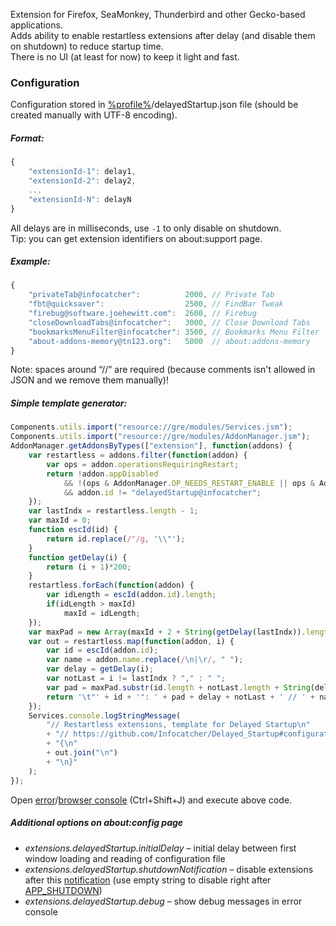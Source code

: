 Extension for Firefox, SeaMonkey, Thunderbird and other Gecko-based applications.
<br>Adds ability to enable restartless extensions after delay (and disable them on shutdown) to reduce startup time.
<br>There is no UI (at least for now) to keep it light and fast.

### Configuration
Configuration stored in <a href="https://support.mozilla.org/en-US/kb/profiles-where-firefox-stores-user-data">%profile%</a>/delayedStartup.json file (should be created manually with UTF-8 encoding).

##### Format:
```js
{
	"extensionId-1": delay1,
	"extensionId-2": delay2,
	...
	"extensionId-N": delayN
}
```
All delays are in milliseconds, use `-1` to only disable on shutdown.
<br>Tip: you can get extension identifiers on about:support page.
##### Example:
```js
{
	"privateTab@infocatcher":          2000, // Private Tab
	"fbt@quicksaver":                  2500, // FindBar Tweak
	"firebug@software.joehewitt.com":  2600, // Firebug
	"closeDownloadTabs@infocatcher":   3000, // Close Download Tabs
	"bookmarksMenuFilter@infocatcher": 3500, // Bookmarks Menu Filter
	"about-addons-memory@tn123.org":   5000  // about:addons-memory
}
```
Note: spaces around “//” are required (because comments isn't allowed in JSON and we remove them manually)!
##### Simple template generator:
```js
Components.utils.import("resource://gre/modules/Services.jsm");
Components.utils.import("resource://gre/modules/AddonManager.jsm");
AddonManager.getAddonsByTypes(["extension"], function(addons) {
	var restartless = addons.filter(function(addon) {
		var ops = addon.operationsRequiringRestart;
		return !addon.appDisabled
			&& !(ops & AddonManager.OP_NEEDS_RESTART_ENABLE || ops & AddonManager.OP_NEEDS_RESTART_DISABLE)
			&& addon.id != "delayedStartup@infocatcher";
	});
	var lastIndx = restartless.length - 1;
	var maxId = 0;
	function escId(id) {
		return id.replace(/"/g, '\\"');
	}
	function getDelay(i) {
		return (i + 1)*200;
	}
	restartless.forEach(function(addon) {
		var idLength = escId(addon.id).length;
		if(idLength > maxId)
			maxId = idLength;
	});
	var maxPad = new Array(maxId + 2 + String(getDelay(lastIndx)).length).join(" ");
	var out = restartless.map(function(addon, i) {
		var id = escId(addon.id);
		var name = addon.name.replace(/\n|\r/, " ");
		var delay = getDelay(i);
		var notLast = i != lastIndx ? "," : " ";
		var pad = maxPad.substr(id.length + notLast.length + String(delay).length);
		return '\t"' + id + '": ' + pad + delay + notLast + ' // ' + name;
	});
	Services.console.logStringMessage(
		"// Restartless extensions, template for Delayed Startup\n"
		+ "// https://github.com/Infocatcher/Delayed_Startup#configuration\n"
		+ "{\n"
		+ out.join("\n")
		+ "\n}"
	);
});
```
Open <a href="https://developer.mozilla.org/en-US/docs/Error_Console">error</a>/<a href="https://developer.mozilla.org/en-US/docs/Tools/Browser_Console">browser console</a> (Ctrl+Shift+J) and execute above code.
##### Additional options on about:config page
* <em>extensions.delayedStartup.initialDelay</em> – initial delay between first window loading and reading of configuration file
* <em>extensions.delayedStartup.shutdownNotification</em> – disable extensions after this <a href="https://developer.mozilla.org/en-US/docs/Observer_Notifications">notification</a> (use empty string to disable right after <a href="https://developer.mozilla.org/en-US/Add-ons/Bootstrapped_extensions#Reason_constants">APP_SHUTDOWN</a>)
* <em>extensions.delayedStartup.debug</em> – show debug messages in error console